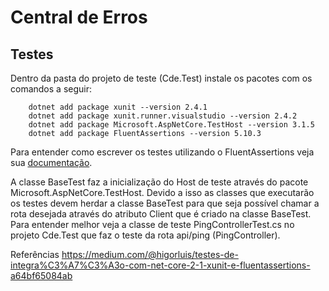 # Central de Erros

## Testes

Dentro da pasta do projeto de teste (Cde.Test) instale os pacotes com os comandos a seguir:

``` 
	dotnet add package xunit --version 2.4.1
	dotnet add package xunit.runner.visualstudio --version 2.4.2
	dotnet add package Microsoft.AspNetCore.TestHost --version 3.1.5
	dotnet add package FluentAssertions --version 5.10.3
```

Para entender como escrever os testes utilizando o FluentAssertions veja sua [documentação](https://fluentassertions.com/introduction).

A classe BaseTest faz a inicialização do Host de teste através do pacote Microsoft.AspNetCore.TestHost. Devido a isso as classes que executarão os testes devem herdar a classe BaseTest para que seja possível chamar a rota desejada através do atributo Client que é criado na classe BaseTest. Para entender melhor veja a classe de teste PingControllerTest.cs no projeto Cde.Test que faz o teste da rota api/ping (PingController).

Referências
https://medium.com/@higorluis/testes-de-integra%C3%A7%C3%A3o-com-net-core-2-1-xunit-e-fluentassertions-a64bf65084ab
